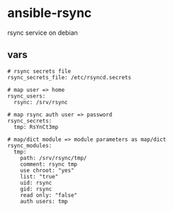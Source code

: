 # ansible-rsync
rsync service on debian

vars
----

	# rsync secrets file
	rsync_secrets_file: /etc/rsyncd.secrets

	# map user => home
	rsync_users:
	  rsync: /srv/rsync

	# map rsync auth user => password
	rsync_secrets:
	  tmp: RsYnCt3mp

	# map/dict module => module parameters as map/dict
	rsync_modules:
	  tmp:
	    path: /srv/rsync/tmp/
	    comment: rsync tmp
	    use chroot: "yes"
	    list: "true"
	    uid: rsync
	    gid: rsync
	    read only: "false"
	    auth users: tmp

